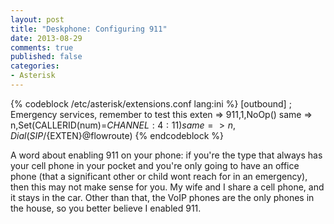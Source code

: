 ```yaml
---
layout: post
title: "Deskphone: Configuring 911"
date: 2013-08-29
comments: true
published: false
categories:
- Asterisk
---
```


{% codeblock /etc/asterisk/extensions.conf lang:ini %}
[outbound]
; Emergency services, remember to test this
exten => 911,1,NoOp()
  same => n,Set(CALLERID(num)=${CHANNEL:4:11})
  same => n,Dial(SIP/${EXTEN}@flowroute)
{% endcodeblock %}

A word about enabling 911 on your phone: if you're the type that always has your cell phone in your pocket and you're only going to have an office phone (that a significant other or child wont reach for in an emergency), then this may not make sense for you. My wife and I share a cell phone, and it stays in the car. Other than that, the VoIP phones are the only phones in the house, so you better believe I enabled 911.
